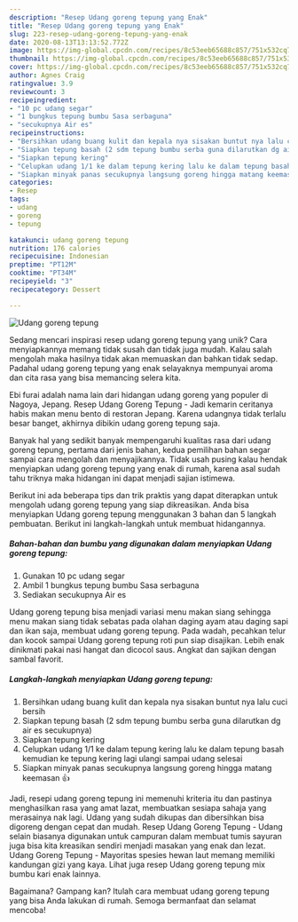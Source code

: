 ```yaml
---
description: "Resep Udang goreng tepung yang Enak"
title: "Resep Udang goreng tepung yang Enak"
slug: 223-resep-udang-goreng-tepung-yang-enak
date: 2020-08-13T13:13:52.772Z
image: https://img-global.cpcdn.com/recipes/8c53eeb65688c857/751x532cq70/udang-goreng-tepung-foto-resep-utama.jpg
thumbnail: https://img-global.cpcdn.com/recipes/8c53eeb65688c857/751x532cq70/udang-goreng-tepung-foto-resep-utama.jpg
cover: https://img-global.cpcdn.com/recipes/8c53eeb65688c857/751x532cq70/udang-goreng-tepung-foto-resep-utama.jpg
author: Agnes Craig
ratingvalue: 3.9
reviewcount: 3
recipeingredient:
- "10 pc udang segar"
- "1 bungkus tepung bumbu Sasa serbaguna"
- "secukupnya Air es"
recipeinstructions:
- "Bersihkan udang buang kulit dan kepala nya sisakan buntut nya lalu cuci bersih"
- "Siapkan tepung basah (2 sdm tepung bumbu serba guna dilarutkan dg air es secukupnya)"
- "Siapkan tepung kering"
- "Celupkan udang 1/1 ke dalam tepung kering lalu ke dalam tepung basah kemudian ke tepung kering lagi ulangi sampai udang selesai"
- "Siapkan minyak panas secukupnya langsung goreng hingga matang keemasan 👍"
categories:
- Resep
tags:
- udang
- goreng
- tepung

katakunci: udang goreng tepung 
nutrition: 176 calories
recipecuisine: Indonesian
preptime: "PT12M"
cooktime: "PT34M"
recipeyield: "3"
recipecategory: Dessert

---
```



![Udang goreng tepung](https://img-global.cpcdn.com/recipes/8c53eeb65688c857/751x532cq70/udang-goreng-tepung-foto-resep-utama.jpg)

Sedang mencari inspirasi resep udang goreng tepung yang unik? Cara menyiapkannya memang tidak susah dan tidak juga mudah. Kalau salah mengolah maka hasilnya tidak akan memuaskan dan bahkan tidak sedap. Padahal udang goreng tepung yang enak selayaknya mempunyai aroma dan cita rasa yang bisa memancing selera kita.

Ebi furai adalah nama lain dari hidangan udang goreng yang populer di Nagoya, Jepang. Resep Udang Goreng Tepung - Jadi kemarin ceritanya habis makan menu bento di restoran Jepang. Karena udangnya tidak terlalu besar banget, akhirnya dibikin udang goreng tepung saja.

Banyak hal yang sedikit banyak mempengaruhi kualitas rasa dari udang goreng tepung, pertama dari jenis bahan, kedua pemilihan bahan segar sampai cara mengolah dan menyajikannya. Tidak usah pusing kalau hendak menyiapkan udang goreng tepung yang enak di rumah, karena asal sudah tahu triknya maka hidangan ini dapat menjadi sajian istimewa.


Berikut ini ada beberapa tips dan trik praktis yang dapat diterapkan untuk mengolah udang goreng tepung yang siap dikreasikan. Anda bisa menyiapkan Udang goreng tepung menggunakan 3 bahan dan 5 langkah pembuatan. Berikut ini langkah-langkah untuk membuat hidangannya.

<!--inarticleads1-->

##### Bahan-bahan dan bumbu yang digunakan dalam menyiapkan Udang goreng tepung:

1. Gunakan 10 pc udang segar
1. Ambil 1 bungkus tepung bumbu Sasa serbaguna
1. Sediakan secukupnya Air es


Udang goreng tepung bisa menjadi variasi menu makan siang sehingga menu makan siang tidak sebatas pada olahan daging ayam atau daging sapi dan ikan saja, membuat udang goreng tepung. Pada wadah, pecahkan telur dan kocok sampai Udang goreng tepung roti pun siap disajikan. Lebih enak dinikmati pakai nasi hangat dan dicocol saus. Angkat dan sajikan dengan sambal favorit. 

<!--inarticleads2-->

##### Langkah-langkah menyiapkan Udang goreng tepung:

1. Bersihkan udang buang kulit dan kepala nya sisakan buntut nya lalu cuci bersih
1. Siapkan tepung basah (2 sdm tepung bumbu serba guna dilarutkan dg air es secukupnya)
1. Siapkan tepung kering
1. Celupkan udang 1/1 ke dalam tepung kering lalu ke dalam tepung basah kemudian ke tepung kering lagi ulangi sampai udang selesai
1. Siapkan minyak panas secukupnya langsung goreng hingga matang keemasan 👍


Jadi, resepi udang goreng tepung ini memenuhi kriteria itu dan pastinya menghasilkan rasa yang amat lazat, membuatkan sesiapa sahaja yang merasainya nak lagi. Udang yang sudah dikupas dan dibersihkan bisa digoreng dengan cepat dan mudah. Resep Udang Goreng Tepung - Udang selain biasanya digunakan untuk campuran dalam membuat tumis sayuran juga bisa kita kreasikan sendiri menjadi masakan yang enak dan lezat. Udang Goreng Tepung - Mayoritas spesies hewan laut memang memiliki kandungan gizi yang kaya. Lihat juga resep Udang goreng tepung mix bumbu kari enak lainnya. 

Bagaimana? Gampang kan? Itulah cara membuat udang goreng tepung yang bisa Anda lakukan di rumah. Semoga bermanfaat dan selamat mencoba!

